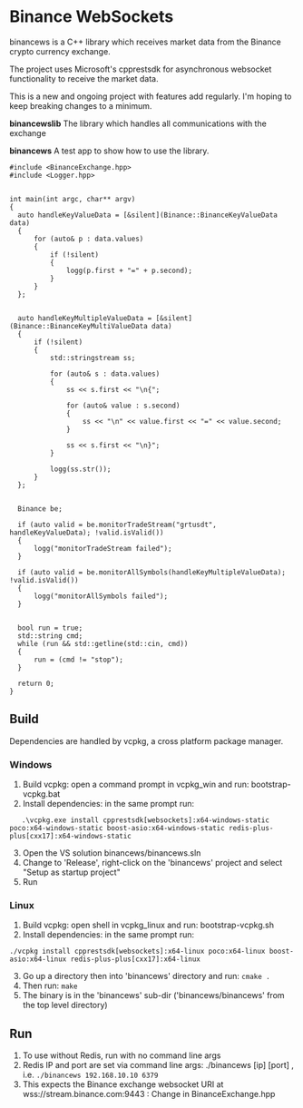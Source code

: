 # Binance WebSockets
binancews is a C++ library which receives market data from the Binance crypto currency exchange. 

The project uses Microsoft's cpprestsdk for asynchronous websocket functionality to receive the market data.

This is a new and ongoing project with features add regularly. I'm hoping to keep breaking changes to a minimum.


**binancewslib**
The library which handles all communications with the exchange

**binancews**
A test app to show how to use the library. 


```
#include <BinanceExchange.hpp>
#include <Logger.hpp>


int main(int argc, char** argv)
{
  auto handleKeyValueData = [&silent](Binance::BinanceKeyValueData data)
  {
      for (auto& p : data.values)
      {
          if (!silent)
          {
              logg(p.first + "=" + p.second);
          }
      }
  };


  auto handleKeyMultipleValueData = [&silent](Binance::BinanceKeyMultiValueData data)
  {
      if (!silent)
      {
          std::stringstream ss;

          for (auto& s : data.values)
          {
              ss << s.first << "\n{";

              for (auto& value : s.second)
              {
                  ss << "\n" << value.first << "=" << value.second;
              }

              ss << s.first << "\n}";
          }

          logg(ss.str());
      }           
  };


  Binance be;
  
  if (auto valid = be.monitorTradeStream("grtusdt", handleKeyValueData); !valid.isValid())
  {
      logg("monitorTradeStream failed");
  }

  if (auto valid = be.monitorAllSymbols(handleKeyMultipleValueData); !valid.isValid())
  {
      logg("monitorAllSymbols failed");
  }


  bool run = true;
  std::string cmd;
  while (run && std::getline(std::cin, cmd))
  {
      run = (cmd != "stop");
  }

  return 0;
}
```


## Build

Dependencies are handled by vcpkg, a cross platform package manager.

### Windows
1. Build vcpkg: open a command prompt in vcpkg_win and run:   bootstrap-vcpkg.bat
2. Install dependencies: in the same prompt run:
```
   .\vcpkg.exe install cpprestsdk[websockets]:x64-windows-static poco:x64-windows-static boost-asio:x64-windows-static redis-plus-plus[cxx17]:x64-windows-static
```
3. Open the VS solution binancews/binancews.sln
4. Change to 'Release', right-click on the 'binancews' project and select "Setup as startup project"
5. Run


### Linux
1. Build vcpkg: open shell in vcpkg_linux and run:  bootstrap-vcpkg.sh
2. Install dependencies: in the same prompt run:
```
./vcpkg install cpprestsdk[websockets]:x64-linux poco:x64-linux boost-asio:x64-linux redis-plus-plus[cxx17]:x64-linux
```
3. Go up a directory then into 'binancews' directory and run:   ```cmake .```
4. Then run: ```make```
5. The binary is in the 'binancews' sub-dir ('binancews/binancews' from the top level directory) 


## Run
1. To use without Redis, run with no command line args
2. Redis IP and port are set via command line args:   ./binancews [ip] [port]  , i.e. ```./binancews 192.168.10.10 6379``` 
3. This expects the Binance exchange websocket URI at wss://stream.binance.com:9443  :  Change in BinanceExchange.hpp
